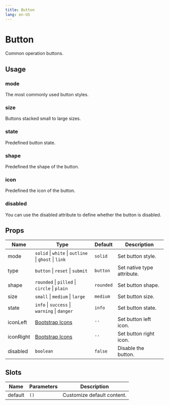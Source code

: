 ```yaml
---
title: Button
lang: en-US
---
```


# Button

Common operation buttons.

## Usage

### mode

The most commonly used button styles.

<demo src="../../../example/button/mode.vue"></demo>

### size

Buttons stacked small to large sizes.

<demo src="../../../example/button/sizes.vue"></demo>

### state

Predefined button state.

<demo src="../../../example/button/states.vue"></demo>

### shape

Predefined the shape of the button.

<demo src="../../../example/button/shapes.vue"></demo>

### icon

Predefined the icon of the button.

<demo src="../../../example/button/icon.vue"></demo>

### disabled

You can use the disabled attribute to define whether the button is disabled.

<demo src="../../../example/button/disabled.vue"></demo>

## Props

| Name        | Type                                                 | Default   | Description                |
| ----------- | ---------------------------------------------------- | --------- | -------------------------- |
| mode        | `solid` \| `white` \| `outline` \| `ghost` \| `link` | `solid`   | Set button style.          |
| type        | `button` \| `reset` \| `submit`                      | `button`  | Set native type attribute. |
| shape       | `rounded` \| `pilled` \| `circle` \| `plain`         | `rounded` | Set button shape.          |
| size        | `small` \| `medium` \| `large`                       | `medium`  | Set button size.           |
| state       | `info` \| `success` \| `warning` \| `danger`         | `info`    | Set button state.          |
| iconLeft    | [Bootstrap Icons](https://icons.getbootstrap.com/)   | `''`      | Set button left icon.      |
| iconRight   | [Bootstrap Icons](https://icons.getbootstrap.com/)   | `''`      | Set button right icon.     |
| disabled    | `boolean`                                            | `false`   | Disable the button.        |

## Slots

| Name    | Parameters | Description                |
| ------- | ---------- | -------------------------- |
| default | `()`       | Customize default content. |
